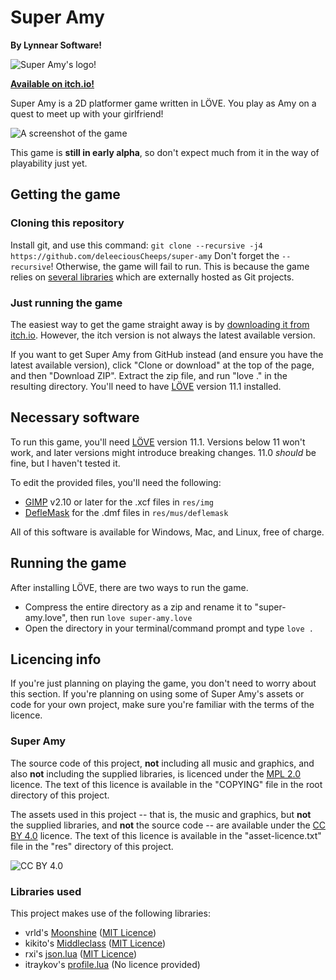 # Super Amy
**By Lynnear Software!**

![Super Amy's logo!](https://raw.githubusercontent.com/deleeciousCheeps/super-amy/master/res/img/logo.png "Super Amy's logo!")

**[Available on itch.io!](https://deleeciouscheeps.itch.io/super-amy?password=super-amy)**

Super Amy is a 2D platformer game written in LÖVE. You play as Amy on a quest to meet up with your girlfriend!

![A screenshot of the game](https://raw.githubusercontent.com/deleeciousCheeps/super-amy/master/res/img/screenshot.png "A screenshot of the game")

This game is **still in early alpha**, so don't expect much from it in the way of playability just yet.

## Getting the game
### Cloning this repository
Install git, and use this command:
`git clone --recursive -j4 https://github.com/deleeciousCheeps/super-amy`
Don't forget the `--recursive`! Otherwise, the game will fail to run. This is because the game relies on [several libraries](#libraries-used) which are externally hosted as Git projects.
### Just running the game
The easiest way to get the game straight away is by [downloading it from itch.io](https://deleeciouscheeps.itch.io/super-amy?password=super-amy). However, the itch version is not always the latest available version.

If you want to get Super Amy from GitHub instead (and ensure you have the latest available version), click "Clone or download" at the top of the page, and then "Download ZIP". Extract the zip file, and run "love ." in the resulting directory. You'll need to have [LÖVE](https://love2d.org/) version 11.1 installed.

## Necessary software
To run this game, you'll need [LÖVE](https://love2d.org/) version 11.1. Versions below 11 won't work, and later versions might introduce breaking changes. 11.0 *should* be fine, but I haven't tested it.

To edit the provided files, you'll need the following:
- [GIMP](https://www.gimp.org/) v2.10 or later for the .xcf files in `res/img`
- [DefleMask](http://www.deflemask.com/) for the .dmf files in `res/mus/deflemask`

All of this software is available for Windows, Mac, and Linux, free of charge.

## Running the game
After installing LÖVE, there are two ways to run the game.
- Compress the entire directory as a zip and rename it to "super-amy.love", then run `love super-amy.love`
- Open the directory in your terminal/command prompt and type `love .`

## Licencing info
If you're just planning on playing the game, you don't need to worry about this section. If you're planning on using some of Super Amy's assets or code for your own project, make sure you're familiar with the terms of the licence.

### Super Amy
The source code of this project, **not** including all music and graphics, and also **not** including the supplied libraries, is licenced under the [MPL 2.0](https://www.mozilla.org/media/MPL/2.0/index.txt) licence. The text of this licence is available in the "COPYING" file in the root directory of this project.

The assets used in this project -- that is, the music and graphics, but **not** the supplied libraries, and **not** the source code -- are available under the [CC BY 4.0](https://creativecommons.org/licenses/by/4.0/) licence. The text of this licence is available in the "asset-licence.txt" file in the "res" directory of this project.

![CC BY 4.0](https://licensebuttons.net/l/by/4.0/88x31.png "CC BY 4.0")

### Libraries used
This project makes use of the following libraries:
- vrld's [Moonshine](https://github.com/vrld/moonshine) ([MIT Licence](https://github.com/vrld/moonshine#license))
- kikito's [Middleclass](https://github.com/kikito/middleclass) ([MIT Licence](https://github.com/kikito/middleclass/blob/master/MIT-LICENSE.txt))
- rxi's [json.lua](https://github.com/rxi/json.lua) ([MIT Licence](https://github.com/rxi/json.lua/blob/master/LICENSE))
- itraykov's [profile.lua](https://bitbucket.org/itraykov/profile.lua/) (No licence provided)